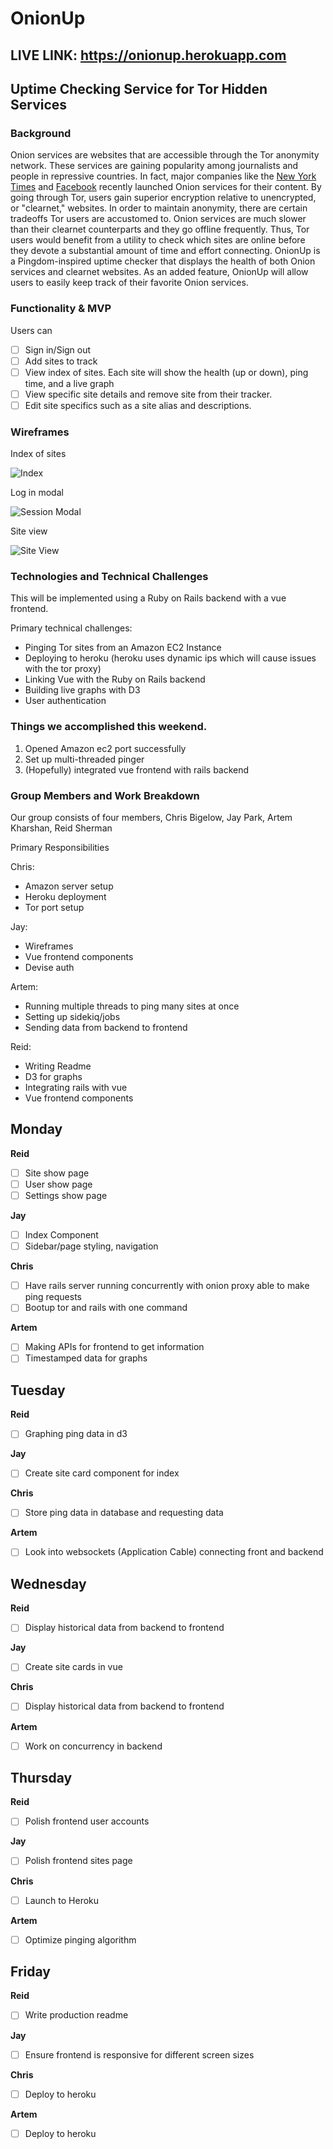 # OnionUp

## LIVE LINK: https://onionup.herokuapp.com

## Uptime Checking Service for Tor Hidden Services

### Background

Onion services are websites that are accessible through the Tor anonymity network. These services are gaining popularity among journalists and people in repressive countries. In fact, major companies like the [New York Times](https://www.nytimes3xbfgragh.onion/) and [Facebook](https://facebookcorewwi.onion/) recently launched Onion services for their content. By going through Tor, users gain superior encryption relative to unencrypted, or "clearnet," websites. In order to maintain anonymity, there are certain tradeoffs Tor users are accustomed to. Onion services are much slower than their clearnet counterparts and they go offline frequently. Thus, Tor users would benefit from a utility to check which sites are online before they devote a substantial amount of time and effort connecting. OnionUp is a Pingdom-inspired uptime checker that displays the health of both Onion services and clearnet websites. As an added feature, OnionUp will allow users to easily keep track of their favorite Onion services.


### Functionality & MVP 

Users can 

- [ ] Sign in/Sign out 
- [ ] Add sites to track
- [ ] View index of sites. Each site will show the health (up or down), ping time, and a live graph
- [ ] View specific site details and remove site from their tracker.
- [ ] Edit site specifics such as a site alias and descriptions.

### Wireframes

Index of sites 

![Index](https://github.com/reidjs/onionup/blob/master/wireframes/index_view.png)

Log in modal 

![Session Modal](https://github.com/reidjs/onionup/blob/master/wireframes/session_modal.png)

Site view 

![Site View](https://github.com/reidjs/onionup/blob/master/wireframes/site_view.png)

### Technologies and Technical Challenges

This will be implemented using a Ruby on Rails backend with a vue frontend. 

Primary technical challenges:

* Pinging Tor sites from an Amazon EC2 Instance
* Deploying to heroku (heroku uses dynamic ips which will cause issues with the tor proxy)
* Linking Vue with the Ruby on Rails backend
* Building live graphs with D3
* User authentication 

### Things we accomplished this weekend.

1. Opened Amazon ec2 port successfully 
2. Set up multi-threaded pinger
3. (Hopefully) integrated vue frontend with rails backend

### Group Members and Work Breakdown

Our group consists of four members, Chris Bigelow, Jay Park, Artem Kharshan, Reid Sherman

Primary Responsibilities

Chris:

* Amazon server setup
* Heroku deployment
* Tor port setup

Jay: 

* Wireframes
* Vue frontend components 
* Devise auth 

Artem: 

* Running multiple threads to ping many sites at once
* Setting up sidekiq/jobs
* Sending data from backend to frontend 

Reid:

* Writing Readme 
* D3 for graphs 
* Integrating rails with vue 
* Vue frontend components

## Monday

**Reid**

- [ ] Site show page 
- [ ] User show page
- [ ] Settings show page 

**Jay**

- [ ] Index Component 
- [ ] Sidebar/page styling, navigation

**Chris** 
- [ ] Have rails server running concurrently with onion proxy able to make ping requests
- [ ] Bootup tor and rails with one command 

**Artem**

- [ ] Making APIs for frontend to get information 
- [ ] Timestamped data for graphs

## Tuesday

**Reid**

- [ ] Graphing ping data in d3

**Jay**

- [ ] Create site card component for index 

**Chris** 

- [ ] Store ping data in database and requesting data 

**Artem**

- [ ] Look into websockets (Application Cable) connecting front and backend

## Wednesday

**Reid**

- [ ] Display historical data from backend to frontend

**Jay**

- [ ] Create site cards in vue

**Chris** 

- [ ] Display historical data from backend to frontend 

**Artem**

- [ ] Work on concurrency in backend

## Thursday

**Reid**

- [ ] Polish frontend user accounts

**Jay**

- [ ] Polish frontend sites page

**Chris** 

- [ ] Launch to Heroku

**Artem**

- [ ] Optimize pinging algorithm

## Friday

**Reid**

- [ ] Write production readme

**Jay**

- [ ] Ensure frontend is responsive for different screen sizes

**Chris** 

- [ ] Deploy to heroku

**Artem**

- [ ] Deploy to heroku

